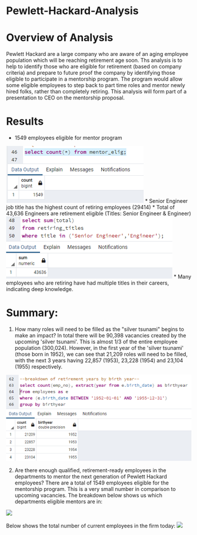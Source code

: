 # Pewlett-Hackard-Analysis

# Overview of Analysis
Pewlett Hackard are a large company who are aware of an aging employee population which will be reaching retirement age soon. Ths analysis is to help to identify those who are eligible for retirement (based on company criteria) and prepare to future proof the company by identifying those eligible to participate in a mentorship program. The program would allow some eligible employees to step back to part time roles and mentor newly hired folks, rather than completely retiring. This analysis will form part of a presentation to CEO on the mentorship proposal. 

# Results
* 1549 employees eligible for mentor program
<img src = "Resources/MentorElig.png"/>
* Senior Engineer job title has the highest count of retiring employees (29414)
* Total of 43,636 Engineers are retirement eligible (Titles: Senior Engineer & Engineer)
<img src = "Resources/TotalEngineers.png"/>
* Many employees who are retiring have had multiple titles in their careers, indicating deep knowledge.

# Summary: 
1. How many roles will need to be filled as the "silver tsunami" begins to make an impact?
In total there will be 90,398 vacancies created by the upcoming 'silver tsunami'. This is almost 1/3 of the entire employee population (300,024). However, in the first year of the 'silver tsunami' (those born in 1952), we can see that 21,209 roles will need to be filled, with the next 3 years having 22,857 (1953), 23,228 (1954) and 23,104 (1955) respectively.
<img src="Resources/BirthYear.png"/>

2. Are there enough qualified, retirement-ready employees in the departments to mentor the next generation of Pewlett Hackard employees?
There are a total of 1549 employees eligible for the mentorship program. This is a very small number in comparison to upcoming vacancies. The breakdown below shows us which departments eligible mentors are in:
<img src= "Resource/Mentor_dept.png"/>

Below shows the total number of current employees in the firm today:
<img src= "Resource/totalEmp.png"/>

